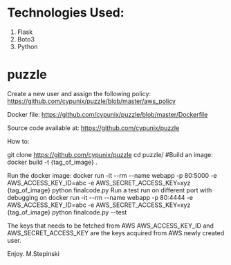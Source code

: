 
# Technologies Used:
1. Flask <br />
2. Boto3 <br />
3. Python <br />


# puzzle

Create a new user and assign the following policy:
https://github.com/cypunix/puzzle/blob/master/aws_policy

Docker file:
https://github.com/cypunix/puzzle/blob/master/Dockerfile

Source code available at:
https://github.com/cypunix/puzzle

How to:

git clone https://github.com/cypunix/puzzle
cd puzzle/
#Build an image:
docker build -t {tag_of_image} .

Run the docker image:
docker run -it --rm --name webapp -p 80:5000 -e AWS_ACCESS_KEY_ID=abc -e AWS_SECRET_ACCESS_KEY=xyz {tag_of_image} python finalcode.py
Run a test run on different port with debugging on
docker run -it --rm --name webapp -p 80:4444 -e AWS_ACCESS_KEY_ID=abc -e AWS_SECRET_ACCESS_KEY=xyz {tag_of_image} python finalcode.py --test

The keys that needs to be fetched from AWS
AWS_ACCESS_KEY_ID and AWS_SECRET_ACCESS_KEY are the keys acquired from AWS newly created user.


Enjoy.
M.Stepinski
